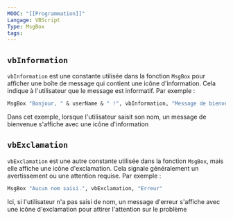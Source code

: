 ```yaml
---
MOOC: "[[Programmation]]"
Langage: VBScript
Type: MsgBox
tags:
---
```

## `vbInformation`

`vbInformation` est une constante utilisée dans la fonction `MsgBox` pour afficher une boîte de message qui contient une icône d'information. Cela indique à l'utilisateur que le message est informatif. Par exemple :


```vb
MsgBox "Bonjour, " & userName & " !", vbInformation, "Message de bienvenue"
```

Dans cet exemple, lorsque l'utilisateur saisit son nom, un message de bienvenue s'affiche avec une icône d'information

## `vbExclamation`

`vbExclamation` est une autre constante utilisée dans la fonction `MsgBox`, mais elle affiche une icône d'exclamation. Cela signale généralement un avertissement ou une attention requise. Par exemple :

```vb
MsgBox "Aucun nom saisi.", vbExclamation, "Erreur"
```

Ici, si l'utilisateur n'a pas saisi de nom, un message d'erreur s'affiche avec une icône d'exclamation pour attirer l'attention sur le problème